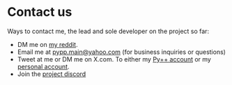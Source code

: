 # Contact us

Ways to contact me, the lead and sole developer on the project so far:

- DM me on [my reddit](https://www.reddit.com/user/joeblow2322/).
- Email me at pypp.main@yahoo.com (for business inquiries or questions)
- Tweet at me or DM me on X.com. To either my [Py++ account](https://x.com/pypp_main) or my [personal account](https://x.com/curtispuetz).
- Join the [project discord](https://discord.gg/ufvtDCwZ)